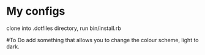 # My configs
clone into .dotfiles directory, run bin/install.rb

#To Do
add something that allows you to change the colour scheme, light to
dark.

